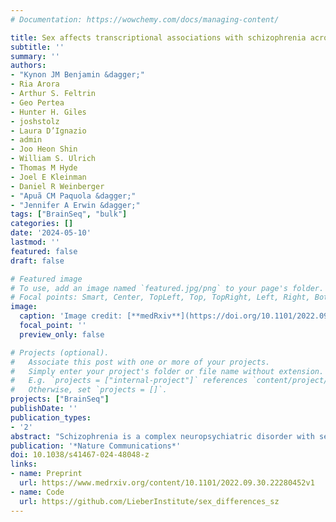 ```yaml
---
# Documentation: https://wowchemy.com/docs/managing-content/

title: Sex affects transcriptional associations with schizophrenia across the dorsolateral prefrontal cortex, hippocampus, and caudate nucleus
subtitle: ''
summary: ''
authors:
- "Kynon JM Benjamin &dagger;"
- Ria Arora
- Arthur S. Feltrin
- Geo Pertea
- Hunter H. Giles
- joshstolz
- Laura D’Ignazio
- admin
- Joo Heon Shin
- William S. Ulrich
- Thomas M Hyde
- Joel E Kleinman
- Daniel R Weinberger
- "Apuã CM Paquola &dagger;"
- "Jennifer A Erwin &dagger;"
tags: ["BrainSeq", "bulk"]
categories: []
date: '2024-05-10'
lastmod: ''
featured: false
draft: false

# Featured image
# To use, add an image named `featured.jpg/png` to your page's folder.
# Focal points: Smart, Center, TopLeft, Top, TopRight, Left, Right, BottomLeft, Bottom, BottomRight.
image:
  caption: 'Image credit: [**medRxiv**](https://doi.org/10.1101/2022.09.30.22280452)'
  focal_point: ''
  preview_only: false

# Projects (optional).
#   Associate this post with one or more of your projects.
#   Simply enter your project's folder or file name without extension.
#   E.g. `projects = ["internal-project"]` references `content/project/deep-learning/index.md`.
#   Otherwise, set `projects = []`.
projects: ["BrainSeq"]
publishDate: ''
publication_types:
- '2'
abstract: "Schizophrenia is a complex neuropsychiatric disorder with sexually dimorphic features, including differential symptomatology, drug responsiveness, and male incidence rate. Prior large-scale transcriptome analyses for sex differences in schizophrenia have focused on the prefrontal cortex. Analyzing BrainSeq Consortium data (caudate nucleus: n = 399, dorsolateral prefrontal cortex: n = 377, and hippocampus: n = 394), we identified 831 unique genes that exhibit sex differences across brain regions, enriched for immune-related pathways. We observed X-chromosome dosage reduction in the hippocampus of male individuals with schizophrenia. Our sex interaction model revealed 148 junctions dysregulated in a sex-specific manner in schizophrenia. Sex-specific schizophrenia analysis identified dozens of differentially expressed genes, notably enriched in immune-related pathways. Finally, our sex-interacting expression quantitative trait loci analysis revealed 704 unique genes, nine associated with schizophrenia risk. These findings emphasize the importance of sex-informed analysis of sexually dimorphic traits, inform personalized therapeutic strategies in schizophrenia, and highlight the need for increased female samples for schizophrenia analyses."
publication: '*Nature Communications*'
doi: 10.1038/s41467-024-48048-z
links:
- name: Preprint
  url: https://www.medrxiv.org/content/10.1101/2022.09.30.22280452v1
- name: Code
  url: https://github.com/LieberInstitute/sex_differences_sz
---
```

